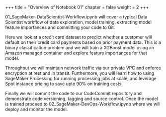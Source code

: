 +++
title = "Overview of Notebook 01"
chapter = false
weight = 2
+++

01_SageMaker-DataScientist-Workflow.ipynb will cover a typical Data Scientist workflow of data exploration, model training, extracting model feature importances and committing your code to Git. 

Here we look at a credit card dataset to predict whether a customer will default on their credit card payments based on prior payment data. This is a binary classification problem and we will train a XGBoost model using an Amazon managed container and explore feature importances for that model.

Throughout we will maintain network traffic via our private VPC and enforce encryption at rest and in transit. Furthermore, you will learn how to using SageMaker Processing for running processing jobs at scale, and leverage Spot instance pricing to save upto 90% on training costs.

Finally we will commit the code to our CodeCommit repository and demonstrate code versioning, tagging and source control. Once the model is trained proceed to 02_SageMaker-DevOps-Workflow.ipynb where we will deploy and monitor the model. 
